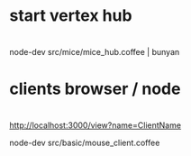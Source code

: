 
#
# start vertex hub 
#

node-dev src/mice/mice_hub.coffee | bunyan


#
# clients browser / node
#

[http://localhost:3000/view?name=ClientName](http://localhost:3000/view?name=ClientName)

node-dev src/basic/mouse_client.coffee


